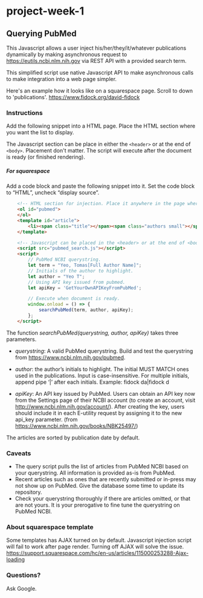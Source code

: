 # project-week-1
## Querying PubMed 

This Javascript allows a user inject his/her/they/it/whatever publications dynamically by making asynchronous request 
to https://eutils.ncbi.nlm.nih.gov via REST API with a provided search term. 

This simplified script use native Javascript API to make asynchronous calls to make integration into a web page simpler.

Here's an example how it looks like on a squarespace page. Scroll to down to 'publications'.
https://www.fidock.org/david-fidock 

### Instructions

Add the following snippet into a HTML page. 
Place the HTML section where you want the list to display.

The Javascript section can be place in either the ```<header>``` or at the end of ```<body>```. Placement don't matter. 
The script will execute after the document is ready (or finished rendering).

##### For squarespace 
Add a code block and paste the following snippet into it. Set the code block to “HTML”, uncheck “display source”.

```html
    <!-- HTML section for injection. Place it anywhere in the page where you want to display the list. -->
    <ol id="pubmed">
    </ol>
    <template id="article">
        <li><span class="title"></span><span class="authors small"></span><span class="doi small"></span></li>
    </template>

    <!-- Javascript can be placed in the <header> or at the end of <body> -->
    <script src="pubmed_search.js"></script>
    <script>
        // PubMed NCBI querystring.
        let term = "Yeo, Tomas[Full Author Name]";
        // Initials of the author to highlight.
        let author = "Yeo T";
        // Using API key issued from pubmed.
        let apiKey = 'GetYourOwnAPIKeyFromPubMed';

        // Execute when document is ready.
        window.onload = () => {
            searchPubMed(term, author, apiKey);
        };
    </script>
```

The function *searchPubMed(querystring, author, apiKey)* takes three parameters.

- *querystring*: A valid PubMed querystring. Build and test the querystring from https://www.ncbi.nlm.nih.gov/pubmed.

- *author*: the author’s initials to highlight. The initial MUST MATCH ones used in the publications. Input is 
case-insensitive. For multiple initials, append pipe ‘|’ after each initials. Example: fidock da|fidock d

- *apiKey*: An API key issued by PubMed. Users can obtain an API key now from the Settings page of their NCBI account 
 (to create an account, visit http://www.ncbi.nlm.nih.gov/account/). After creating the key, users should include it 
 in each E-utility request by assigning it to the new api_key parameter. 
 (from https://www.ncbi.nlm.nih.gov/books/NBK25497/)

The articles are sorted by publication date by default. 

### Caveats
- The query script pulls the list of articles from PubMed NCBI based on your querystring. All information is provided 
as-is from PubMed.
- Recent articles such as ones that are recently submitted or in-press may not show up on PubMed. 
Give the database some time to update its repository.
- Check your querystring thoroughly if there are articles omitted, or that are not yours. 
It is your prerogative to fine tune the querystring on PubMed NCBI.

### About squarespace template
Some templates has AJAX turned on by default. Javascript injection script will fail to work after page render. 
Turning off AJAX will solve the issue. https://support.squarespace.com/hc/en-us/articles/115000253288-Ajax-loading

### Questions? 
Ask Google.